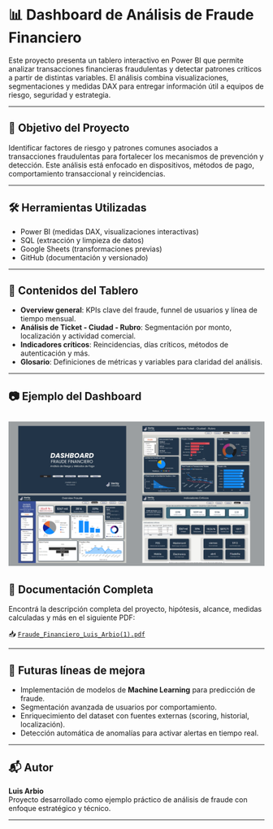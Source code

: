 # 📊 Dashboard de Análisis de Fraude Financiero

Este proyecto presenta un tablero interactivo en Power BI que permite analizar transacciones financieras fraudulentas y detectar patrones críticos a partir de distintas variables. El análisis combina visualizaciones, segmentaciones y medidas DAX para entregar información útil a equipos de riesgo, seguridad y estrategia.

---

## 🧠 Objetivo del Proyecto

Identificar factores de riesgo y patrones comunes asociados a transacciones fraudulentas para fortalecer los mecanismos de prevención y detección. Este análisis está enfocado en dispositivos, métodos de pago, comportamiento transaccional y reincidencias.

---

## 🛠️ Herramientas Utilizadas

- Power BI (medidas DAX, visualizaciones interactivas)
- SQL (extracción y limpieza de datos)
- Google Sheets (transformaciones previas)
- GitHub (documentación y versionado)

---

## 📌 Contenidos del Tablero

- **Overview general**: KPIs clave del fraude, funnel de usuarios y línea de tiempo mensual.
- **Análisis de Ticket - Ciudad - Rubro**: Segmentación por monto, localización y actividad comercial.
- **Indicadores críticos**: Reincidencias, días críticos, métodos de autenticación y más.
- **Glosario**: Definiciones de métricas y variables para claridad del análisis.

---

## 📷 Ejemplo del Dashboard

![Dashboard Overview](Dashboard.png "Vista general del tablero de fraude")
---

## 📄 Documentación Completa

Encontrá la descripción completa del proyecto, hipótesis, alcance, medidas calculadas y más en el siguiente PDF:

📥 [`Fraude_Financiero_Luis_Arbio(1).pdf`](docs/Fraude_Financiero_Luis_Arbio(1).pdf)

---

## 🔮 Futuras líneas de mejora

- Implementación de modelos de **Machine Learning** para predicción de fraude.
- Segmentación avanzada de usuarios por comportamiento.
- Enriquecimiento del dataset con fuentes externas (scoring, historial, localización).
- Detección automática de anomalías para activar alertas en tiempo real.

---

## 📬 Autor

**Luis Arbio**  
Proyecto desarrollado como ejemplo práctico de análisis de fraude con enfoque estratégico y técnico.

---
